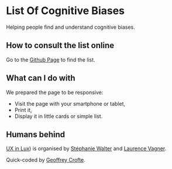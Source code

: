 # List Of Cognitive Biases

Helping people find and understand cognitive biases.

## How to consult the list online

Go to the [Github Page](https://uxinlux.github.io/cognitive-biaises/) to find the list.

## What can I do with

We prepared the page to be responsive:

* Visit the page with your smartphone or tablet,
* Print it,
* Display it in little cards or simple list.

## Humans behind

[UX in Lux](https://twitter.com/ux_lux)) is organised by [Stéphanie Walter](https://twitter.com/walterstephanie) and [Laurence Vagner](https://twitter.com/hellgy).

Quick-coded by [Geoffrey Crofte](https://twitter.com/geoffreycrofte).

